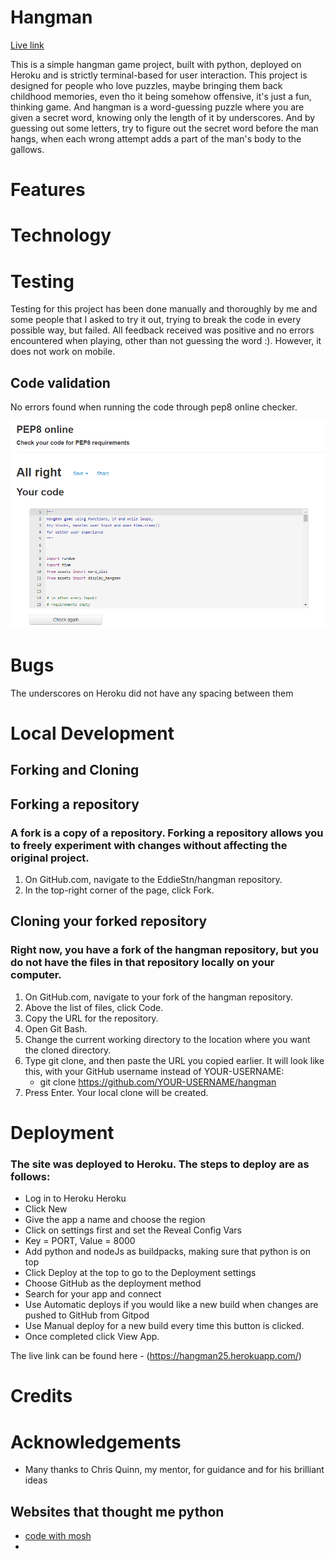 # Hangman

[Live link](https://hangman25.herokuapp.com/)

This is a simple hangman game project, built with python, deployed on Heroku and is strictly terminal-based for user interaction.
This project is designed for people who love puzzles, maybe bringing them back childhood memories, even tho it being somehow offensive, it's just a fun, thinking game.
And hangman is a word-guessing puzzle where you are given a secret word, knowing only the length of it by underscores. And by guessing out some letters, try to figure out the secret word before the man hangs, when each wrong attempt adds a part of the man's body to the gallows.

# Features

# Technology 

# Testing

Testing for this project has been done manually and thoroughly by me and some people that I asked to try it out, trying to break the code in every possible way, but failed. All feedback received was positive and no errors encountered when playing, other than not guessing the word :). However, it does not work on mobile.

## Code validation

No errors found when running the code through pep8 online checker.

<img src="assets/pep8.png" alt="code validator pep8" width="600">

# Bugs

The underscores on Heroku did not have any spacing between them

# Local Development

## Forking and Cloning

## Forking a repository
### A fork is a copy of a repository. Forking a repository allows you to freely experiment with changes without affecting the original project.
1. On GitHub.com, navigate to the EddieStn/hangman repository.
2. In the top-right corner of the page, click Fork.

## Cloning your forked repository
### Right now, you have a fork of the hangman repository, but you do not have the files in that repository locally on your computer.
1. On GitHub.com, navigate to your fork of the hangman repository.
2. Above the list of files, click Code.
3. Copy the URL for the repository.
4. Open Git Bash.
5. Change the current working directory to the location where you want the cloned directory.
6. Type git clone, and then paste the URL you copied earlier. It will look like this, with your GitHub username instead of YOUR-USERNAME:
   - git clone https://github.com/YOUR-USERNAME/hangman
7. Press Enter. Your local clone will be created.

# Deployment
### The site was deployed to Heroku. The steps to deploy are as follows:

* Log in to Heroku Heroku
* Click New
* Give the app a name and choose the region
* Click on settings first and set the Reveal Config Vars
* Key = PORT, Value = 8000
* Add python and nodeJs as buildpacks, making sure that python is on top
* Click Deploy at the top to go to the Deployment settings
* Choose GitHub as the deployment method
* Search for your app and connect
* Use Automatic deploys if you would like a new build when changes are pushed to GitHub from Gitpod
* Use Manual deploy for a new build every time this button is clicked.
* Once completed click View App.

The live link can be found here - (https://hangman25.herokuapp.com/)

# Credits

# Acknowledgements

* Many thanks to Chris Quinn, my mentor, for guidance and for his brilliant ideas

## Websites that thought me python

* [code with mosh](https://codewithmosh.com/)
* 
